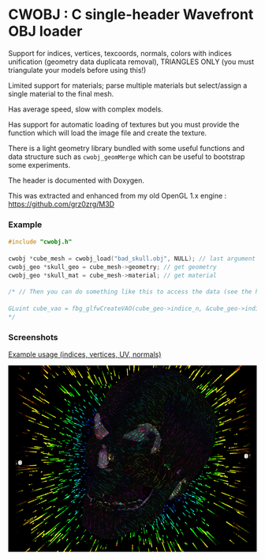 CWOBJ : C single-header Wavefront OBJ loader
=====

Support for indices, vertices, texcoords, normals, colors with indices unification (geometry data duplicata removal), TRIANGLES ONLY (you must triangulate your models before using this!)

Limited support for materials; parse multiple materials but select/assign a single material to the final mesh.

Has average speed, slow with complex models.

Has support for automatic loading of textures but you must provide the function which will load the image file and create the texture.

There is a light geometry library bundled with some useful functions and data structure such as `cwobj_geomMerge` which can be useful to bootstrap some experiments.

The header is documented with Doxygen.

This was extracted and enhanced from my old OpenGL 1.x engine : https://github.com/grz0zrg/M3D

### Example

```c
#include "cwobj.h"

cwobj *cube_mesh = cwobj_load("bad_skull.obj", NULL); // last argument can be your texture loading callback
cwobj_geo *skull_geo = cube_mesh->geometry; // get geometry
cwobj_geo *skull_mat = cube_mesh->material; // get material

/* // Then you can do something like this to access the data (see the header file for more informations) :

GLuint cube_vao = fbg_glfwCreateVAO(cube_geo->indice_n, &cube_geo->indice[0], sizeof(CWOBJ_INDICE_TYPE), cube_geo->vertice_n, &cube_geo->vertice[0], cube_geo->texcoord_n, &cube_geo->texcoord[0], cube_geo->normal_n, &cube_geo->normal[0], cube_geo->color_n, &cube_geo->color[0]);
*/
```



### Screenshots

[Example usage (indices, vertices, UV, normals)](https://github.com/grz0zrg/fbg/blob/arm64/custom_backend/glfw_example_advanced.c)

![Spooky](spooky.png "Advanced demonstration")